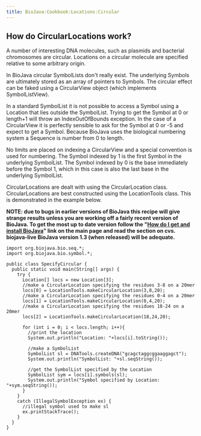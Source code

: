 ```yaml
---
title: BioJava:Cookbook:Locations:Circular
---
```


How do CircularLocations work?
------------------------------

A number of interesting DNA molecules, such as plasmids and bacterial
chromosomes are circular. Locations on a circular molecule are specified
relative to some arbitrary origin.

In BioJava circular SymbolLists don't really exist. The underlying
Symbols are ultimately stored as an array of pointers to Symbols. The
circular effect can be faked using a CircularView object (which
implements SymbolListView).

In a standard SymbolList it is not possible to access a Symbol using a
Location that lies outside the SymbolList. Trying to get the Symbol at 0
or length+1 will throw an IndexOutOfBounds exception. In the case of a
CircularView it is perfectly sensible to ask for the Symbol at 0 or -5
and expect to get a Symbol. Because BioJava uses the biological
numbering system a Sequence is number from 0 to length.

No limits are placed on indexing a CircularView and a special convention
is used for numbering. The Symbol indexed by 1 is the first Symbol in
the underlying SymbolList. The Symbol indexed by 0 is the base
immediately before the Symbol 1, which in this case is also the last
base in the underlying SymbolList.

CircularLocations are dealt with using the CircularLocation class.
CircularLocations are best constructed using the LocationTools class.
This is demonstrated in the example below.

**NOTE: due to bugs in earlier versions of BioJava this recipe will give
strange results unless you are working off a fairly recent version of
BioJava. To get the most up to date version follow the "[How do I get
and install BioJava](BioJava:GetStarted "wikilink")" link on the main
page and read the section on cvs. biojava-live BioJava version 1.3 (when
released) will be adequate.**

    import org.biojava.bio.seq.*;
    import org.biojava.bio.symbol.*;

    public class SpecifyCircular {
      public static void main(String[] args) {
        try {
          Location[] locs = new Location[3];
          //make a CircularLocation specifying the residues 3-8 on a 20mer
          locs[0] = LocationTools.makeCircularLocation(3,8,20);
          //make a CircularLocation specifying the residues 0-4 on a 20mer
          locs[1] = LocationTools.makeCircularLocation(0,4,20);
          //make a CircularLocation specifying the residues 18-24 on a 20mer
          locs[2] = LocationTools.makeCircularLocation(18,24,20);

          for (int i = 0; i < locs.length; i++){
            //print the location
            System.out.println("Location: "+locs[i].toString());

            //make a SymbolList
            SymbolList sl = DNATools.createDNA("gcagctaggcggaaggagct");
            System.out.println("SymbolList: "+sl.seqString());

            //get the SymbolList specified by the Location
            SymbolList sym = locs[i].symbols(sl);
            System.out.println("Symbol specified by Location: "+sym.seqString());
          }
        }
        catch (IllegalSymbolException ex) {
          //illegal symbol used to make sl
          ex.printStackTrace();
        }
      }
    }
